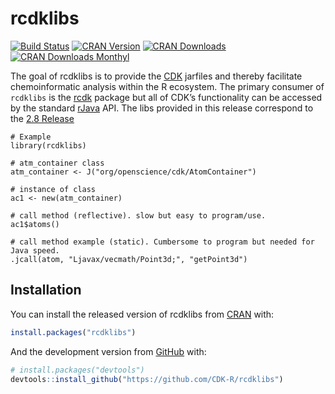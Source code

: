 
<!-- README.md is generated from README.Rmd. Please edit that file -->

# rcdklibs

<!-- badges: start -->

[![Build
Status](https://api.travis-ci.org/CDK-R/rcdklibs.svg?branch=master)](https://travis-ci.org/CDK-R/rcdklibs)
[![CRAN
Version](https://www.r-pkg.org/badges/version/rcdklibs?color=green)](https://cran.r-project.org/package=rcdklibs)
[![CRAN
Downloads](http://cranlogs.r-pkg.org/badges/grand-total/rcdklibs?color=green)](https://cran.r-project.org/package=rcdklibs)
[![CRAN Downloads
Monthyl](http://cranlogs.r-pkg.org/badges/last-month/rcdklibs?color=green)](https://cran.r-project.org/package=rcdklibs)
<!-- badges: end -->

The goal of rcdklibs is to provide the [CDK](https://github.com/cdk/cdk)
jarfiles and thereby facilitate chemoinformatic analysis within the R
ecosystem. The primary consumer of `rcdklibs` is the
[rcdk](https://github.com/CDK-R/cdkr) package but all of CDK’s
functionality can be accessed by the standard
[rJava](https://CRAN.R-project.org/package=rJava) API. The libs provided
in this release correspond to the [2.8
Release](https://github.com/cdk/cdk/releases/tag/cdk-2.8)

    # Example
    library(rcdklibs)

    # atm_container class
    atm_container <- J("org/openscience/cdk/AtomContainer")

    # instance of class
    ac1 <- new(atm_container)

    # call method (reflective). slow but easy to program/use.
    ac1$atoms()

    # call method example (static). Cumbersome to program but needed for Java speed.
    .jcall(atom, "Ljavax/vecmath/Point3d;", "getPoint3d")

## Installation

You can install the released version of rcdklibs from
[CRAN](https://CRAN.R-project.org) with:

``` r
install.packages("rcdklibs")
```

And the development version from [GitHub](https://github.com/) with:

``` r
# install.packages("devtools")
devtools::install_github("https://github.com/CDK-R/rcdklibs")
```
